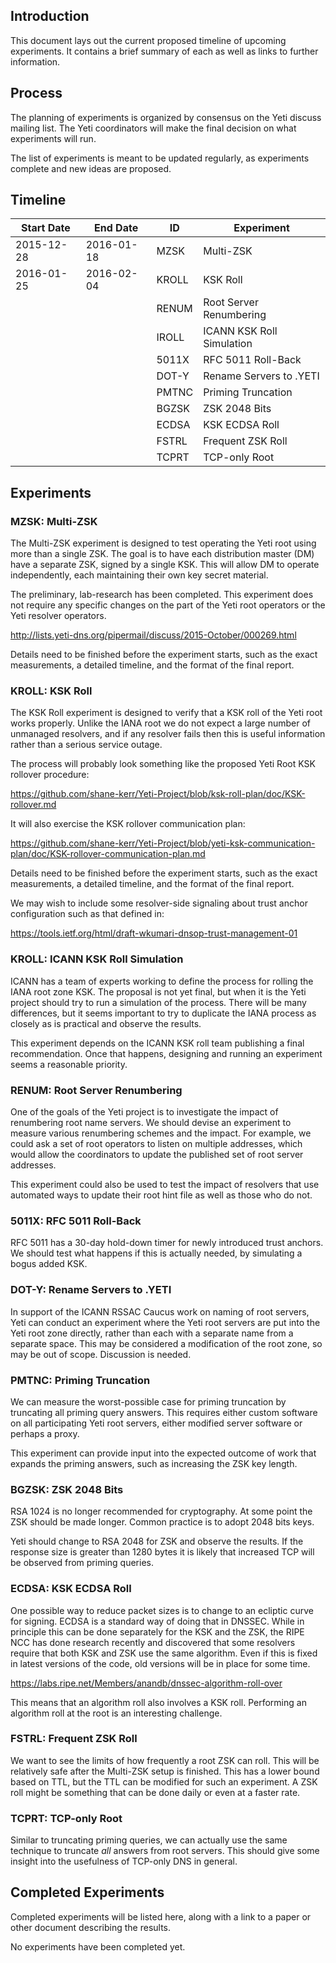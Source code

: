 Introduction
------------
This document lays out the current proposed timeline of upcoming
experiments. It contains a brief summary of each as well as links to
further information.

Process
-------
The planning of experiments is organized by consensus on the Yeti
discuss mailing list. The Yeti coordinators will make the final
decision on what experiments will run.

The list of experiments is meant to be updated regularly, as
experiments complete and new ideas are proposed.

Timeline
--------

| Start Date | End Date   | ID    | Experiment
|------------|------------|-------|--------
| 2015-12-28 | 2016-01-18 | MZSK  | Multi-ZSK
| 2016-01-25 | 2016-02-04 | KROLL | KSK Roll
|            |            | RENUM | Root Server Renumbering
|            |            | IROLL | ICANN KSK Roll Simulation
|            |            | 5011X | RFC 5011 Roll-Back
|            |            | DOT-Y | Rename Servers to .YETI
|            |            | PMTNC | Priming Truncation
|            |            | BGZSK | ZSK 2048 Bits
|            |            | ECDSA | KSK ECDSA Roll
|            |            | FSTRL | Frequent ZSK Roll
|            |            | TCPRT | TCP-only Root
                          

Experiments
-----------

### MZSK: Multi-ZSK

The Multi-ZSK experiment is designed to test operating the Yeti root
using more than a single ZSK. The goal is to have each distribution
master (DM) have a separate ZSK, signed by a single KSK. This will
allow DM to operate independently, each maintaining their own key
secret material.

The preliminary, lab-research has been completed. This experiment does
not require any specific changes on the part of the Yeti root
operators or the Yeti resolver operators.

http://lists.yeti-dns.org/pipermail/discuss/2015-October/000269.html

Details need to be finished before the experiment starts, such as the
exact measurements, a detailed timeline, and the format of the final
report.

### KROLL: KSK Roll

The KSK Roll experiment is designed to verify that a KSK roll of the
Yeti root works properly. Unlike the IANA root we do not expect a
large number of unmanaged resolvers, and if any resolver fails then
this is useful information rather than a serious service outage.

The process will probably look something like the proposed Yeti Root
KSK rollover procedure:

https://github.com/shane-kerr/Yeti-Project/blob/ksk-roll-plan/doc/KSK-rollover.md

It will also exercise the KSK rollover communication plan:

https://github.com/shane-kerr/Yeti-Project/blob/yeti-ksk-communication-plan/doc/KSK-rollover-communication-plan.md

Details need to be finished before the experiment starts, such as the
exact measurements, a detailed timeline, and the format of the final
report.

We may wish to include some resolver-side signaling about trust
anchor configuration such as that defined in:

https://tools.ietf.org/html/draft-wkumari-dnsop-trust-management-01

### KROLL: ICANN KSK Roll Simulation

ICANN has a team of experts working to define the process for rolling
the IANA root zone KSK. The proposal is not yet final, but when it is
the Yeti project should try to run a simulation of the process. There
will be many differences, but it seems important to try to duplicate
the IANA process as closely as is practical and observe the results.

This experiment depends on the ICANN KSK roll team publishing a final
recommendation. Once that happens, designing and running an experiment
seems a reasonable priority.

### RENUM: Root Server Renumbering

One of the goals of the Yeti project is to investigate the impact of
renumbering root name servers. We should devise an experiment to
measure various renumbering schemes and the impact. For example, we
could ask a set of root operators to listen on multiple addresses,
which would allow the coordinators to update the published set of root
server addresses.

This experiment could also be used to test the impact of resolvers
that use automated ways to update their root hint file as well as
those who do not.

### 5011X: RFC 5011 Roll-Back

RFC 5011 has a 30-day hold-down timer for newly introduced trust
anchors. We should test what happens if this is actually needed, by
simulating a bogus added KSK.

### DOT-Y: Rename Servers to .YETI

In support of the ICANN RSSAC Caucus work on naming of root servers,
Yeti can conduct an experiment where the Yeti root servers are put
into the Yeti root zone directly, rather than each with a separate
name from a separate space. This may be considered a modification of
the root zone, so may be out of scope. Discussion is needed.

### PMTNC: Priming Truncation

We can measure the worst-possible case for priming truncation by
truncating all priming query answers. This requires either custom
software on all participating Yeti root servers, either modified
server software or perhaps a proxy.

This experiment can provide input into the expected outcome of work
that expands the priming answers, such as increasing the ZSK key
length.

### BGZSK: ZSK 2048 Bits

RSA 1024 is no longer recommended for cryptography. At some point the
ZSK should be made longer. Common practice is to adopt 2048 bits keys.

Yeti should change to RSA 2048 for ZSK and observe the results. If the
response size is greater than 1280 bytes it is likely that increased
TCP will be observed from priming queries.

### ECDSA: KSK ECDSA Roll

One possible way to reduce packet sizes is to change to an ecliptic
curve for signing. ECDSA is a standard way of doing that in DNSSEC.
While in principle this can be done separately for the KSK and the
ZSK, the RIPE NCC has done research recently and discovered that some
resolvers require that both KSK and ZSK use the same algorithm. Even
if this is fixed in latest versions of the code, old versions will be
in place for some time.

https://labs.ripe.net/Members/anandb/dnssec-algorithm-roll-over

This means that an algorithm roll also involves a KSK roll.
Performing an algorithm roll at the root is an interesting challenge.

### FSTRL: Frequent ZSK Roll

We want to see the limits of how frequently a root ZSK can roll. This
will be relatively safe after the Multi-ZSK setup is finished. This
has a lower bound based on TTL, but the TTL can be modified for such
an experiment. A ZSK roll might be something that can be done daily or
even at a faster rate.

### TCPRT: TCP-only Root

Similar to truncating priming queries, we can actually use the same
technique to truncate _all_ answers from root servers. This should
give some insight into the usefulness of TCP-only DNS in general.

Completed Experiments
---------------------
Completed experiments will be listed here, along with a link to a
paper or other document describing the results.

No experiments have been completed yet.

